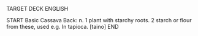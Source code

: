 TARGET DECK
ENGLISH

START
Basic
Cassava
Back: n. 1 plant with starchy roots. 2 starch or flour from these, used e.g. In tapioca. [taino]
END
